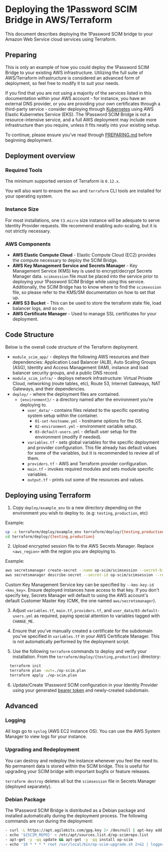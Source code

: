 # Deploying the 1Password SCIM Bridge in AWS/Terraform

This document describes deploying the 1Password SCIM bridge to your Amazon Web Service cloud services using Terraform.


## Preparing

This is only an example of how you could deploy the 1Password SCIM Bridge to your existing AWS infrastructure. Utilizing the full suite of AWS/Terraform infrastructure is considered an advanced form of deployment, so feel free to modify it to suit your needs.

If you find that you are not using a majority of the services listed in this documentation within your AWS account - for instance, you have an external DNS provider, or you are providing your own certificates through a third-party service - consider deploying through [Kubernetes](https://github.com/1Password/scim-examples/tree/master/kubernetes/README.md) using AWS Elastic Kubernetes Service (EKS). The 1Password SCIM Bridge is not a resource-intensive service, and a full AWS deployment may include more infrastructure than you require, unless it fits neatly into your existing setup.

To continue, please ensure you've read through [PREPARING.md](https://github.com/1Password/scim-examples/tree/master/PREPARING.md) before beginning deployment.


## Deployment overview

### Required Tools

The minimum supported version of Terraform is `0.12.x`.

You will also want to ensure the `aws` and `terraform` CLI tools are installed for your operating system.


### Instance Size

For most installations, one `t3.micro` size instance will be adequate to serve Identity Provider requests. We recommend enabling auto-scaling, but it is not strictly necessary.


### AWS Components

* **AWS Elastic Compute Cloud** - Elastic Compute Cloud (EC2) provides the compute necessary to deploy the SCIM Bridge.
* **AWS Key Management Service and Secrets Manager** - Key Management Service (KMS) key is used to encrypt/decrypt Secrets Manager data. `scimsession` file must be placed into the service prior to deploying your 1Password SCIM Bridge while using this service. Additionally, the SCIM Bridge has to know where to find the `scimsession` file, so please refer to the KMS/SM documentation on how to set that up.
* **AWS S3 Bucket** - This can be used to store the terraform state file, load balancer logs, and so on.
* **AWS Certificate Manager** - Used to manage SSL certificates for your deployment.


## Code Structure

Below is the overall code structure of the Terraform deployment.

- `module_scim_app/` - deploys the following AWS resources and their dependencies: Application Load Balancer (ALB), Auto Scaling Groups (ASG), Identity and Access Management (IAM), instance and load balancer security groups, and a public DNS record.
- `module_scim_infra/` - deploys network infrastructure: Virtual Private Cloud, networking (route tables, etc), Route 53, Internet Gateways, NAT Gateways, and their dependencies.
- `deploy/` - where the deployment files are contained.
    - `{environment}/` - a directory named after the environment you’re deploying to.
        - `user_data/` - contains files related to the specific operating system setup within the container.
            - `01-set-hostname.yml` - hostname options for the OS.
            - `02-environment.yml` - environment variable setup.
            - `03-default-users.yml` - default user setup for the environment (modify if needed).
        - `variables.tf` - sets global variables for the specific deployment and provider configuration. This file already has default values for some of the variables, but it is recommended to review all of them.
        - `providers.tf` - AWS and Terraform provider configuration.
        - `main.tf` - invokes required modules and sets module specific variables.
        - `output.tf` - prints out some of the resources and values.


## Deploying using Terraform

1. Copy `deploy/example_env` to a new directory depending on the environment you wish to deploy to. (e.g: `testing`, `production`, etc)

Example:
```bash
cp -a terraform/deploy/example_env terraform/deploy/{testing,production}
cd terraform/deploy/{testing,production}
```

2. Upload encrypted session file to the AWS Secrets Manager. Replace `<aws_region>` with the region you are deploying to.

Example:
```bash
aws secretsmanager create-secret --name op-scim/scimsession --secret-binary file:///path/to/scimsession --region <aws_region>
aws secretsmanager describe-secret --secret-id op-scim/scimsession --region <aws_region>
```

Custom Key Management Service key can be specified by `--kms-key-id <kms_key>`. Ensure deployed instances have access to that key. If you don't specify key, Secrets Manager will default to using the AWS account's default Customer Master Key (CMK, the one named `aws/secretsmanager`).

3. Adjust `variables.tf`, `main.tf`, `providers.tf`, and `user_data/03-default-users.yml` as required, paying special attention to variables tagged with `CHANGE_ME`.

4. Ensure that you've manually created a certificate for the subdomain you've specified in `variables.tf` in your AWS Certificate Manager. This is not automatically performed by the deployment script.

5. Use the following `terraform` commands to deploy and verify your installation. From the `terraform/deploy/{testing,production}` directory:

```bash
  terraform init
  terraform plan -out=./op-scim.plan
  terraform apply ./op-scim.plan
```

6. Update/Create 1Password SCIM configuration in your Identity Provider using your generated [bearer token](https://github.com/1Password/scim-examples/tree/master/PREPARING.md) and newly-created subdomain.


## Advanced

### Logging

All logs go to `syslog` (AWS EC2 instance OS). You can use the AWS System Manager to view logs for your instance.


### Upgrading and Redeployment

You can destroy and redeploy the instance whenever you feel the need to. No permanent data is stored within the SCIM bridge. This is useful for upgrading your SCIM bridge with important bugfix or feature releases.

`terraform destroy` deletes all but the `scimsession` file in Secrets Manager (deployed separately).


### Debian Package

The 1Password SCIM Bridge is distributed as a Debian package and installed automatically during the deployment process. The following commands are run during the deployment:

```bash
- curl -L https://apt.agilebits.com/gpg.key 2> /dev/null | apt-key add -
- echo '${SCIM_REPO}' > /etc/apt/sources.list.d/op-scimrepo.list
- apt-get -y -qq update && apt-get -y -qq install op-scim
- echo '10 * * * * root /usr/local/bin/op-scim-upgrade.sh 2>&1 | logger -t op-scim-deploy-cron' > /etc/cron.d/50_op-scim && chmod 0644 /etc/cron.d/50_op-scim
```
